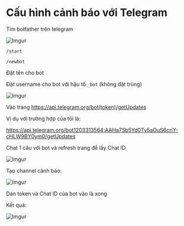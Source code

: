 # Cấu hình cảnh báo với Telegram

Tìm botfather trên telegram

![Imgur](https://i.imgur.com/YBxNiz4.png)

    /start

    /newbot

Đặt tên cho bot

Đặt username cho bot với hậu tố `_bot` (không đặt trùng)

![Imgur](https://i.imgur.com/rwJ6051.png)

Vào trang https://api.telegram.org/bot(token)/getUpdates

Ví dụ với trường hợp của tôi là:

https://api.telegram.org/bot1203313564:AAHa7Sb5Yd0Ty5aOuS6criY-cHLW9BY0ym0/getUpdates

Chat 1 câu với bot và refresh trang để lấy Chat ID

![Imgur](https://i.imgur.com/IXKTINF.png)

Tạo channel cảnh báo:

![Imgur](https://i.imgur.com/gsET1oH.png)

Dán token và Chat ID của bot vào là xong

Kết quả:

![Imgur](https://i.imgur.com/wppEbxb.png)